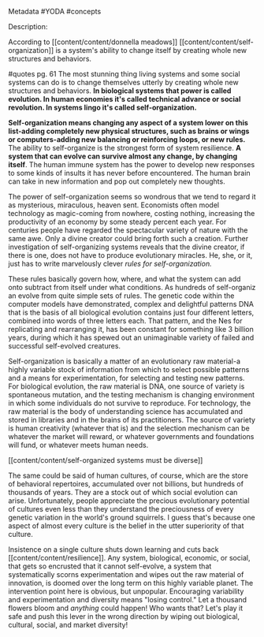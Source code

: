 Metadata
	#YODA 
	#concepts 

Description:

According to [[content/content/donnella meadows]] [[content/content/self-organization]] is a system's ability to change itself by creating whole new structures and behaviors. 

#quotes 
pg. 61
The most stunning thing living systems and some social systems can do is to change themselves utterly by creating whole new structures and behaviors. **In biological systems that power is called evolution. In human economies it's called technical advance or social revolution. In systems lingo it's called self-organization.**

**Self-organization means changing any aspect of a system lower on this list-adding completely new physical structures, such as brains or wings or computers-adding new balancing or reinforcing loops, or new rules.** The ability to self-organize is the strongest form of system resilience. **A system that can evolve can survive almost any change, by changing itself**. The human immune system has the power to develop new responses to some kinds of insults it has never before encountered. The human brain can take in new information and pop out completely new thoughts.

The power of self-organization seems so wondrous that we tend to regard it as mysterious, miraculous, heaven sent. Economists often model technology as magic-coming from nowhere, costing nothing, increasing the productivity of an economy by some steady percent each year. For centuries people have regarded the spectacular variety of nature with the same awe. Only a divine creator could bring forth such a creation. Further investigation of self-organizing systems reveals that the divine creator, if there is one, does not have to produce evolutionary miracles. He, she, or it, just has to write marvelously clever *rules for self-organization.*

These rules basically govern how, where, and what the system can add onto subtract from itself under what conditions. As hundreds of self-organiz an evolve from quite simple sets of rules. The genetic code within the computer models have demonstrated, complex and delightful patterns DNA that is the basis of all biological evolution contains just four different letters, combined into words of three letters each. That pattern, and the Nes for replicating and rearranging it, has been constant for something like 3 billion years, during which it has spewed out an unimaginable variety of failed and successful self-evolved creatures. 

Self-organization is basically a matter of an evolutionary raw material-a highly variable stock of information from which to select possible patterns and a means for experimentation, for selecting and testing new patterns. For biological evolution, the raw material is DNA, one source of variety is spontaneous mutation, and the testing mechanism is changing environment in which some individuals do not survive to reproduce. For technology, the raw material is the body of understanding science has accumulated and stored in libraries and in the brains of its practitioners. The source of variety is human creativity (whatever that is) and the selection mechanism can be whatever the market will reward, or whatever governments and foundations will fund, or whatever meets human needs.

[[content/content/self-organized systems must be diverse]]

The same could be said of human cultures, of course, which are the store of behavioral repertoires, accumulated over not billions, but hundreds of thousands of years. They are a stock out of which social evolution can arise. Unfortunately, people appreciate the precious evolutionary potential of cultures even less than they understand the preciousness of every genetic variation in the world's ground squirrels. I guess that's because one aspect of almost every culture is the belief in the utter superiority of that culture.

Insistence on a single culture shuts down learning and cuts back [[content/content/resilience]]. Any system, biological, economic, or social, that gets so encrusted that it cannot self-evolve, a system that systematically scorns experimentation and wipes out the raw material of innovation, is doomed over the long term on this highly variable planet. The intervention point here is obvious, but unpopular. Encouraging variability and experimentation and diversity means "losing control." Let a thousand flowers bloom and *anything* could happen! Who wants that? Let's play it safe and push this lever in the wrong direction by wiping out biological, cultural, social, and market diversity! 